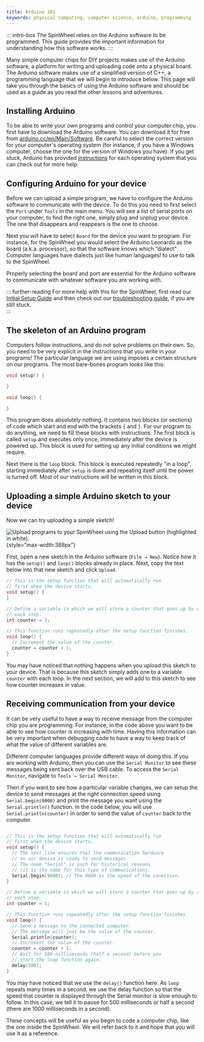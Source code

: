 ```yaml
---
title: Arduino 101
keywords: physical computing, computer science, arduino, programming
---
```


::: intro-box
The SpinWheel relies on the Arduino software to be programmed.
This guide provides the important information for understanding how this software works. 
:::

Many simple computer chips for DIY projects makes use of the Arduino software, 
a platform for writing and uploading code onto a physical board. 
The Arduino software makes use of a simplified version of C++, 
a programming language that we will begin to introduce below.
This page will take you through the basics of using the Arduino software 
and should be used as a guide as you read the other lessons and adventures.


## Installing Arduino

To be able to write your own programs and control your computer chip, 
you first have to download the Arduino software. 
You can download it for free from [arduino.cc/en/Main/Software](https://arduino.cc/en/Main/Software#download). 
Be careful to select the correct version for your computer's operating system (for instance, if you have a  Windows computer, choose the one for the version of Windows you have).
If you get stuck, Arduino has provided [instructions](https://www.arduino.cc/en/Guide) for each operating system that you can check out for more help.

## Configuring Arduino for your device

Before we can upload a simple program, 
we have to configure the Arduino software to communicate with the device.
To do this you need to first select the `Port` under `Tools` in the main menu. 
You will see a list of serial ports on your computer; 
to find the right one, simply plug and unplug your device.
The one that disappears and reappears is the one to choose. 

Next you will have to select `Board` for the device you want to program. For instance, for the SpinWheel you would select the Arduino Leonardo as the board (a.k.a. processor), so that the software knows which <span class="footnote">“dialect” <span>Computer languages have dialects just like human languages!</span></span> to use to talk to the SpinWheel.

Properly selecting the board and port are essential for the Arduino software to communicate with whatever software you are working with.

::: further-reading
For more help with this for the SpinWheel, first read our [Initial Setup Guide](/quickstart) and then check out our [troubleshooting guide](/troubleshoot), if you are still stuck.  
:::

## The skeleton of an Arduino program

Computers follow instructions, and do not solve problems on their own. So, you need to be very explicit in the instructions that you write in your programs!
The particular language we are using imposes a certain structure on our programs.
The most bare-bones program looks like this:

```c++
void setup() {

}

void loop() {

}
```

This program does absolutely nothing.
It contains two blocks (or sections) of code which start and end 
with the brackets `{` and `}`.
For our program to do anything, we need to fill these blocks with instructions.
The first block is called `setup` and executes only once, immediately after the device is powered up.
This block is used for setting up any initial conditions we might require.

Next there is the `loop` block. This block is executed repeatedly "in a loop",
starting immediately after `setup` is done and repeating itself until the power is turned off.
Most of our instructions will be written in this block.

## Uploading a simple Arduino sketch to your device

Now we can try uploading a simple sketch!

![Upload programs to your SpinWheel using the `Upload` button (highlighted in white).](/images/quickstart/upload_button_screenshot.png "Upload programs to your SpinWheel using the `Upload` button (highlighted in white)."){style="max-width:388px"}

First, open a new sketch in the Arduino software (`File → New`). Notice how it has the `setup()` and `loop()` blocks already in place. Next, copy the text below into that new sketch and click `Upload`.


```c++
// This is the setup function that will automatically run
// first when the device starts.
void setup() {
}

// Define a variable in which we will store a counter that goes up by one on
// each step.
int counter = 1;

// This function runs repeatedly after the setup function finishes.
void loop() {
  // Increment the value of the counter.
  counter = counter + 1;
}
```

You may have noticed that nothing happens when you upload this sketch to your device. That is because this sketch simply adds one to a variable `counter` with each loop. In the next section, we will add to this sketch to see how counter increases in value.

## Receiving communication from your device

It can be very useful to have a way to receive message from the computer chip you are programming. 
For instance, in the code above you want to be able to see how counter is increasing with time.
Having this information can be very important when debugging code to have a way to keep track of what the value of different variables are. 

Different computer languages provide different ways of doing this. 
If you are working with Arduino, 
then you can use the `Serial Monitor` to see these messages being sent back over the USB cable. 
To access the `Serial Monitor`, navigate to `Tools → Serial Monitor`.

Then if you want to see how a particular variable changes, 
we can setup the device to send messages at the right connection speed using `Serial.begin(9000)` 
and print the message you want using the `Serial.println()` function.
In the code below, you will use `Serial.println(counter)` 
in order to send the value of `counter` back to the computer.

```c++

// This is the setup function that will automatically run
// first when the device starts.
void setup() {
  // The next line ensures that the communication hardware
  // on our device is ready to send messages.
  // The name "Serial" is such for historical reasons
  // (it is the name for this type of communication).
  Serial.begin(9600); // The 9600 is the speed of the conection.
}

// Define a variable in which we will store a counter that goes up by one on
// each step.
int counter = 1;

// This function runs repeatedly after the setup function finishes.
void loop() {
  // Send a message to the connected computer.
  // The message will just be the value of the counter.
  Serial.println(counter);
  // Increment the value of the counter.
  counter = counter + 1;
  // Wait for 500 milliseconds (half a second) before you 
  // start the loop function again.
  delay(500);
}
```
You may have noticed that we use the `delay()` function here. 
As `loop` repeats many times in a second, we use the delay function 
so that the speed that counter is displayed through the Serial monitor
is slow enough to follow. In this case, we tell it to pause for 500 milliseconds
or half a second (there are 1000 milliseconds in a second).


These concepts will be useful as you begin to code a computer chip, 
like the one inside the SpinWheel. 
We will refer back to it and hope that you will use it as a reference.



